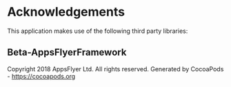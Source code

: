 # Acknowledgements
This application makes use of the following third party libraries:

## Beta-AppsFlyerFramework

Copyright 2018 AppsFlyer Ltd. All rights reserved.
Generated by CocoaPods - https://cocoapods.org
